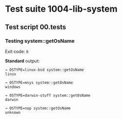 # Test suite 1004-lib-system

## Test script 00.tests

### Testing system::getOsName

Exit code: `0`

**Standard** output:

```plaintext
→ OSTYPE=linux-bsd system::getOsName
linux

→ OSTYPE=msys system::getOsName
windows

→ OSTYPE=darwin-stuff system::getOsName
darwin

→ OSTYPE=nop system::getOsName
unknown

```

